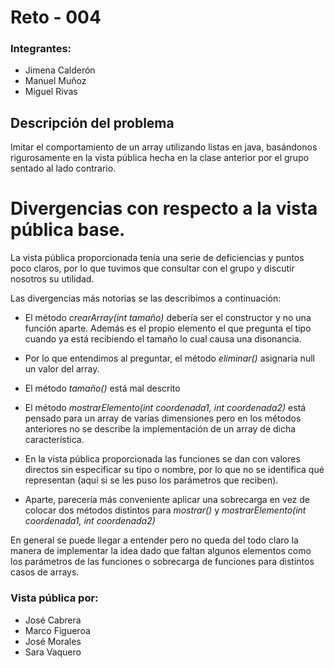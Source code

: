 # Reto - 004
### Integrantes:
- Jimena Calderón
- Manuel Muñoz
- Miguel Rivas 

## Descripción del problema
Imitar el comportamiento de un array utilizando listas en java, basándonos rigurosamente en la vista pública hecha en la clase anterior por el grupo sentado al lado contrario.

# Divergencias con respecto a la vista pública base.

La vista pública proporcionada tenía una serie de deficiencias y puntos poco claros, por lo que tuvimos que consultar con el grupo y discutir nosotros su utilidad.

Las divergencias más notorias se las describimos a continuación:

- El método *crearArray(int tamaño)* debería ser el constructor y no una función aparte. Además es el propio elemento el que pregunta el tipo cuando ya está recibiendo el tamaño lo cual causa una disonancia.

- Por lo que entendimos al preguntar, el método *eliminar()* asignaría null un valor del array.

- El método *tamaño()* está mal descrito

- El método *mostrarElemento(int coordenada1, int coordenada2)* está pensado para un array de varias dimensiones pero en los métodos anteriores no se describe la implementación de un array de dicha característica.

- En la vista pública proporcionada las funciones se dan con valores directos sin especificar su tipo o nombre, por lo que no se identifica qué representan (aquí si se les puso los parámetros que reciben).

- Aparte, parecería más conveniente aplicar una sobrecarga en vez de colocar dos métodos distintos para *mostrar()* y *mostrarElemento(int coordenada1, int coordenada2)*

En general se puede llegar a entender pero no queda del todo claro la manera de implementar la idea dado que faltan algunos elementos como los parámetros de las funciones o sobrecarga de funciones para distintos casos de arrays. 

### Vista pública por:
- José Cabrera 
- Marco Figueroa
- José Morales
- Sara Vaquero